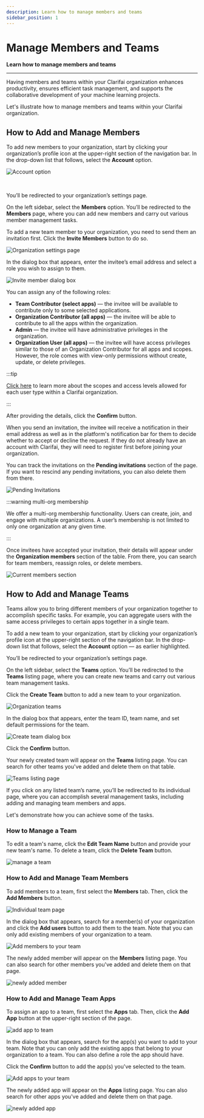 ```yaml
---
description: Learn how to manage members and teams 
sidebar_position: 1
---
```


# Manage Members and Teams

**Learn how to manage members and teams**

<hr />

Having members and teams within your Clarifai organization enhances productivity, ensures efficient task management, and supports the collaborative development of your machine learning projects.

Let's illustrate how to manage members and teams within your Clarifai organization. 

## How to Add and Manage Members 

To add new members to your organization, start by clicking your organization’s profile icon at the upper-right section of the navigation bar. In the drop-down list that follows, select the **Account** option. 

![Account option](/img/clarifai_orgs/account_option.png)

<br/>

You’ll be redirected to your organization’s settings page. 

On the left sidebar, select the **Members** option. You’ll be redirected to the **Members** page, where you can add new members and carry out various member management tasks. 

To add a new team member to your organization, you need to send them an invitation first. Click the **Invite Members** button to do so. 

![Organization settings page](/img/clarifai_orgs/organization_settings_page.png)

In the dialog box that appears, enter the invitee’s email address and select a role you wish to assign to them.

![Invite member dialog box](/img/clarifai_orgs/invite_member_dialog_box.png)

You can assign any of the following roles:

- **Team Contributor (select apps)** — the invitee will be available to contribute only to some selected applications.
- **Organization Contributor (all apps)** — the invitee will be able to contribute to all the apps within the organization. 
- **Admin** — the invitee will have administrative privileges in the organization. 
- **Organization User (all apps)** — the invitee will have access privileges similar to those of an Organization Contributor for all apps and scopes. However, the role comes with view-only permissions without create, update, or delete privileges.

:::tip

[Click here](https://docs.clarifai.com/portal-guide/clarifai-organizations/security#scopes-and-access-levels-of-organization-members) to learn more about the scopes and access levels allowed for each user type within a Clarifai organization. 

:::

After providing the details, click the **Confirm** button. 

When you send an invitation, the invitee will receive a notification in their email address as well as in the platform's notification bar for them to decide whether to accept or decline the request. If they do not already have an account with Clarifai, they will need to register first before joining your organization. 

You can track the invitations on the **Pending invitations** section of the page. If you want to rescind any pending invitations, you can also delete them from there.

![Pending Invitations](/img/clarifai_orgs/pending_invitation.png)

:::warning multi-org membership

We offer a multi-org membership functionality. Users can create, join, and engage with multiple organizations. A user’s membership is not limited to only one organization at any given time. 

:::

Once invitees have accepted your invitation, their details will appear under the **Organization members** section of the table. From there, you can search for team members, reassign roles, or delete members. 

![Current members section](/img/clarifai_orgs/current_members_section.png)

## How to Add and Manage Teams

Teams allow you to bring different members of your organization together to accomplish specific tasks. For example, you can aggregate users with the same access privileges to certain apps together in a single team.

To add a new team to your organization, start by clicking your organization’s profile icon at the upper-right section of the navigation bar. In the drop-down list that follows, select the **Account** option — as earlier highlighted. 

You’ll be redirected to your organization’s settings page. 

On the left sidebar, select the **Teams** option. You’ll be redirected to the **Teams** listing page, where you can create new teams and carry out various team management tasks. 

Click the **Create Team** button to add a new team to your organization.

![Organization teams](/img/clarifai_orgs/organization_teams.png)

In the dialog box that appears, enter the team ID, team name, and set default permissions for the team. 

![Create team dialog box](/img/clarifai_orgs/create_team_dialog_box.png)

Click the **Confirm** button.

Your newly created team will appear on the **Teams** listing page. You can search for other teams you've added and delete them on that table.

![Teams listing page](/img/clarifai_orgs/teams_listing_page.png)

If you click on any listed team’s name, you’ll be redirected to its individual page, where you can accomplish several management tasks, including adding and managing team members and apps. 

Let's demonstrate how you can achieve some of the tasks. 

### How to Manage a Team

To edit a team's name, click the **Edit Team Name** button and provide your new team's name. To delete a team, click the **Delete Team** button.

![manage a team](/img/clarifai_orgs/how_to_manage_team.png)

### How to Add and Manage Team Members

To add members to a team, first select the **Members** tab. Then, click the **Add Members** button. 

![Individual team page](/img/clarifai_orgs/individual_team_page.png)

In the dialog box that appears, search for a member(s) of your organization and click the **Add users** button to add them to the team. Note that you can only add existing members of your organization to a team. 

![Add members to your team](/img/clarifai_orgs/add_team_members_dialog_box.png)

The newly added member will appear on the **Members** listing page. You can also search for other members you've added and delete them on that page.

![newly added member](/img/clarifai_orgs/newly_added_member.png)

### How to Add and Manage Team Apps

To assign an app to a team, first select the **Apps** tab. Then, click the **Add App** button at the upper-right section of the page. 

![add app  to team](/img/clarifai_orgs/add_app_to_team.png)

In the dialog box that appears, search for the app(s) you want to add to your team. Note that you can only add the existing apps that belong to your organization to a team. You can also define a role the app should have. 

Click the **Confirm** button to add the app(s) you've selected to the team. 

![Add apps to your team](/img/clarifai_orgs/apps_dialog_box.png)

The newly added app will appear on the **Apps** listing page. You can also search for other apps you've added and delete them on that page.

![newly added app](/img/clarifai_orgs/newly_added_app.png)
